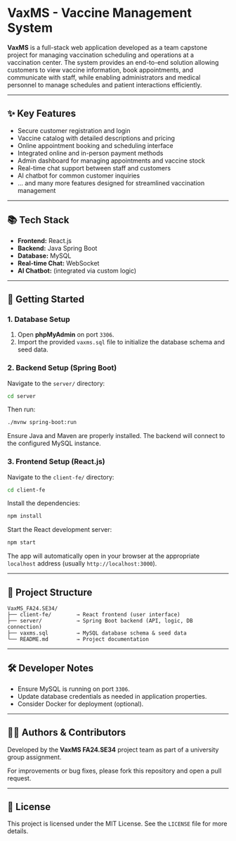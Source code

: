 # VaxMS - Vaccine Management System

**VaxMS** is a full-stack web application developed as a team capstone project for managing vaccination scheduling and operations at a vaccination center. The system provides an end-to-end solution allowing customers to view vaccine information, book appointments, and communicate with staff, while enabling administrators and medical personnel to manage schedules and patient interactions efficiently.

---

## ✨ Key Features

- Secure customer registration and login
- Vaccine catalog with detailed descriptions and pricing
- Online appointment booking and scheduling interface
- Integrated online and in-person payment methods
- Admin dashboard for managing appointments and vaccine stock
- Real-time chat support between staff and customers
- AI chatbot for common customer inquiries
- ... and many more features designed for streamlined vaccination management

---

## 📚 Tech Stack

- **Frontend:** React.js
- **Backend:** Java Spring Boot
- **Database:** MySQL
- **Real-time Chat:** WebSocket
- **AI Chatbot:** (integrated via custom logic)

---

## 🚀 Getting Started

### 1. Database Setup

1. Open **phpMyAdmin** on port `3306`.
2. Import the provided `vaxms.sql` file to initialize the database schema and seed data.

### 2. Backend Setup (Spring Boot)

Navigate to the `server/` directory:

```bash
cd server
```

Then run:

```bash
./mvnw spring-boot:run
```

Ensure Java and Maven are properly installed. The backend will connect to the configured MySQL instance.

### 3. Frontend Setup (React.js)

Navigate to the `client-fe/` directory:

```bash
cd client-fe
```

Install the dependencies:

```bash
npm install
```

Start the React development server:

```bash
npm start
```

The app will automatically open in your browser at the appropriate `localhost` address (usually `http://localhost:3000`).

---

## 📁 Project Structure

```
VaxMS_FA24.SE34/
├── client-fe/        → React frontend (user interface)
├── server/           → Spring Boot backend (API, logic, DB connection)
├── vaxms.sql         → MySQL database schema & seed data
└── README.md         → Project documentation
```

---

## 🛠 Developer Notes

- Ensure MySQL is running on port `3306`.
- Update database credentials as needed in application properties.
- Consider Docker for deployment (optional).

---

## 👨‍💻 Authors & Contributors

Developed by the **VaxMS FA24.SE34** project team as part of a university group assignment.

For improvements or bug fixes, please fork this repository and open a pull request.

---

## 📄 License

This project is licensed under the MIT License. See the `LICENSE` file for more details.